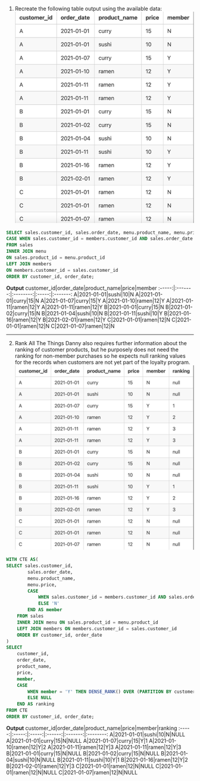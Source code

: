 1. Recreate the following table output using the available data:
![](https://github.com/imanjokko/Dannys-Diner/blob/main/images/bonus%201.png)
```sql
SELECT sales.customer_id, sales.order_date, menu.product_name, menu.price,
CASE WHEN sales.customer_id = members.customer_id AND sales.order_date >= members.join_date THEN 'Y' ELSE 'N' END AS member
FROM sales
INNER JOIN menu
ON sales.product_id = menu.product_id
LEFT JOIN members
ON members.customer_id = sales.customer_id
ORDER BY customer_id, order_date;
```
**Output**
customer_id|order_date|product_name|price|member
:-----:|:-------:|:--------:|:-----:|:-------:
A|2021-01-01|sushi|10|N
A|2021-01-01|curry|15|N
A|2021-01-07|curry|15|Y
A|2021-01-10|ramen|12|Y
A|2021-01-11|ramen|12|Y
A|2021-01-11|ramen|12|Y
B|2021-01-01|curry|15|N
B|2021-01-02|curry|15|N
B|2021-01-04|sushi|10|N
B|2021-01-11|sushi|10|Y
B|2021-01-16|ramen|12|Y
B|2021-02-01|ramen|12|Y
C|2021-01-01|ramen|12|N
C|2021-01-01|ramen|12|N
C|2021-01-07|ramen|12|N

---
2. Rank All The Things
Danny also requires further information about the ranking of customer products, but he purposely does not need the ranking for non-member purchases so he expects null ranking values for the records when customers are not yet part of the loyalty program.
![](https://github.com/imanjokko/Dannys-Diner/blob/main/images/bonus2.png)
```sql
WITH CTE AS(
SELECT sales.customer_id, 
        sales.order_date, 
        menu.product_name, 
        menu.price,
        CASE 
            WHEN sales.customer_id = members.customer_id AND sales.order_date >= members.join_date THEN 'Y' 
            ELSE 'N' 
        END AS member
    FROM sales
    INNER JOIN menu ON sales.product_id = menu.product_id
    LEFT JOIN members ON members.customer_id = sales.customer_id
	ORDER BY customer_id, order_date
)
SELECT 
    customer_id, 
    order_date, 
    product_name, 
    price, 
    member,
    CASE 
        WHEN member = 'Y' THEN DENSE_RANK() OVER (PARTITION BY customer_id, member ORDER BY order_date) 
        ELSE NULL
    END AS ranking
FROM CTE
ORDER BY customer_id, order_date;
```
**Output**
customer_id|order_date|product_name|price|member|ranking
:-----:|:-----:|:-----:|:------:|:-------:|:--------:
A|2021-01-01|sushi|10|N|NULL
A|2021-01-01|curry|15|N|NULL
A|2021-01-07|curry|15|Y|1
A|2021-01-10|ramen|12|Y|2
A|2021-01-11|ramen|12|Y|3
A|2021-01-11|ramen|12|Y|3
B|2021-01-01|curry|15|N|NULL
B|2021-01-02|curry|15|N|NULL
B|2021-01-04|sushi|10|N|NULL
B|2021-01-11|sushi|10|Y|1
B|2021-01-16|ramen|12|Y|2
B|2021-02-01|ramen|12|Y|3
C|2021-01-01|ramen|12|N|NULL
C|2021-01-01|ramen|12|N|NULL
C|2021-01-07|ramen|12|N|NULL


